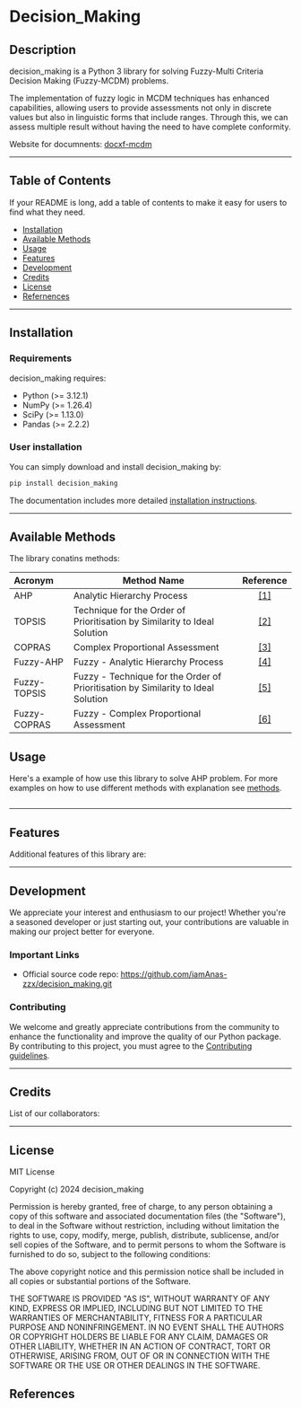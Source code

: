 
# Decision_Making

## Description

decision_making is a Python 3 library for solving Fuzzy-Multi Criteria Decision Making (Fuzzy-MCDM) problems.

The implementation of fuzzy logic in MCDM techniques has enhanced capabilities, allowing users to provide assessments not only in discrete values but also in linguistic forms that include ranges. Through this, we can assess multiple result without having the need to have complete conformity.

Website for documnents: [docxf-mcdm](http://)

---

## Table of Contents 

If your README is long, add a table of contents to make it easy for users to find what they need.

- [Installation](#installation)
- [Available Methods](#availablemethods)
- [Usage](#usage)
- [Features](#features)
- [Development](#development)
- [Credits](#credits)
- [License](#license)
- [Refernences](#references)

---

## Installation

### Requirements

decision_making requires:

- Python (>= 3.12.1)
- NumPy (>= 1.26.4)
- SciPy (>= 1.13.0)
- Pandas (>= 2.2.2)

### User installation

You can simply download and install decision_making by: 
```bash
pip install decision_making
```
The documentation includes more detailed [installation instructions](https://).

---

## Available Methods

The library conatins methods:

|  Acronym            	|  Method Name                                                                      |                Reference                 |
| :-------------------- | --------------------------------------------------------------------------------- | :--------------------------------------: |
|  AHP             	|  Analytic Hierarchy Process         |               [[1]](#c1)                 |
|  TOPSIS              	|  Technique for the Order of Prioritisation by Similarity to Ideal Solution                |               [[2]](#c2)                 |
|  COPRAS             	|  Complex Proportional Assessment                                                  |               [[3]](#c3)                 |
|  Fuzzy-AHP        	|  Fuzzy - Analytic Hierarchy Process      |   [[4]](#c4)      |
|  Fuzzy-TOPSIS              	|  Fuzzy - Technique for the Order of Prioritisation by Similarity to Ideal Solution    |               [[5]](#c5)                 |
|  Fuzzy-COPRAS             	|  Fuzzy - Complex Proportional Assessment                                |               [[6]](#c6)                 |


## Usage

Here's a example of how use this library to solve AHP problem.
For more examples on how to use different methods with explanation see [methods](https://).
```python

```


---

## Features

Additional features of this library are:


---

## Development

We appreciate your interest and enthusiasm to our project! Whether you're a seasoned developer or just starting out, your contributions are valuable in making our project better for everyone.

### Important Links

- Official source code repo: https://github.com/iamAnas-zzx/decision_making.git

### Contributing

We welcome and greatly appreciate contributions from the community to enhance the functionality and improve the quality of our Python package. By contributing to this project, you must agree to the
[Contributing guidelines](https://).

---

## Credits

List of our collaborators:


---

## License

MIT License

Copyright (c) 2024 decision_making

Permission is hereby granted, free of charge, to any person obtaining a copy
of this software and associated documentation files (the "Software"), to deal
in the Software without restriction, including without limitation the rights
to use, copy, modify, merge, publish, distribute, sublicense, and/or sell
copies of the Software, and to permit persons to whom the Software is
furnished to do so, subject to the following conditions:

The above copyright notice and this permission notice shall be included in all
copies or substantial portions of the Software.

THE SOFTWARE IS PROVIDED "AS IS", WITHOUT WARRANTY OF ANY KIND, EXPRESS OR
IMPLIED, INCLUDING BUT NOT LIMITED TO THE WARRANTIES OF MERCHANTABILITY,
FITNESS FOR A PARTICULAR PURPOSE AND NONINFRINGEMENT. IN NO EVENT SHALL THE
AUTHORS OR COPYRIGHT HOLDERS BE LIABLE FOR ANY CLAIM, DAMAGES OR OTHER
LIABILITY, WHETHER IN AN ACTION OF CONTRACT, TORT OR OTHERWISE, ARISING FROM,
OUT OF OR IN CONNECTION WITH THE SOFTWARE OR THE USE OR OTHER DEALINGS IN THE
SOFTWARE.


## References